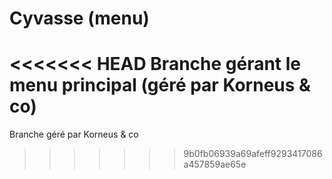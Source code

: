 # Cyvasse (menu)

<<<<<<< HEAD
Branche gérant le menu principal (géré par Korneus & co)
=======
Branche géré par Korneus & co
>>>>>>> 9b0fb06939a69afeff9293417086a457859ae65e
